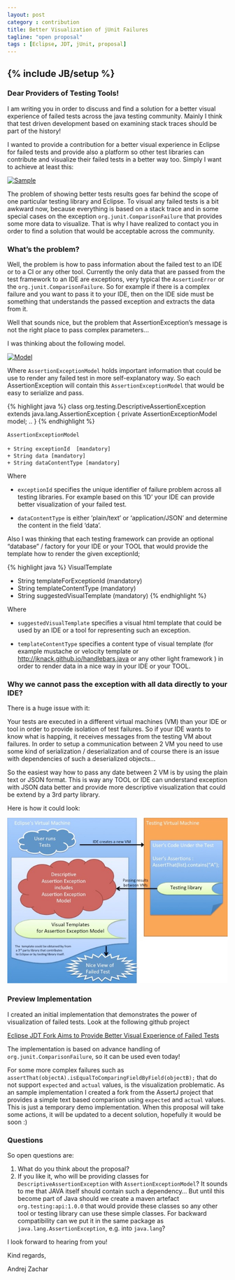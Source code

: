 ```yaml
---
layout: post
category : contribution
title: Better Visualization of jUnit Failures
tagline: "open proposal"
tags : [Eclipse, JDT, jUnit, proposal]
---
```

{% include JB/setup %}
---

### Dear Providers of Testing Tools!

I am writing you in order to discuss and find a solution for a better visual experience of failed tests across the java testing community. Mainly I think that test driven development based on examining stack traces should be part of the history!

I wanted to provide a contribution for a better visual experience in Eclipse for failed tests and provide also a platform so other test libraries can contribute and visualize their failed tests in a better way too. Simply I want to achieve at least this:

[![Sample][sample]][sampleLink]

The problem of showing better tests results goes far behind the scope of one particular testing library and Eclipse. To visual any failed tests is a bit awkward now, because everything is based on a stack trace  and in some special cases on the exception ``org.junit.ComparisonFailure`` that provides some more data to visualize. That is why I have realized to contact you in order to find a solution that would be acceptable across the community.

### What’s the problem? 
Well, the problem is how to pass information about the failed test to an IDE or to a CI or any other tool. Currently the only data that are passed from the test framework to an IDE are exceptions, very typical the ``AssertionError`` or the ``org.junit.ComparisonFailure``.
So for example if there is a complex failure and you want to pass it to your IDE, then on the IDE side must be something that understands the passed exception and extracts the data from it. 

Well that sounds nice, but the problem that AssertionException’s message is not the right place to pass complex parameters…

I was thinking about the following model.

[![Model][model]][model]


Where ``AssertionExceptionModel`` holds important information that could be use to render any failed test in more self-explanatory way. So each AssertionException will contain this ``AssertionExceptionModel`` that would be easy to serialize and pass.

{% highlight java %}
class org.testing.DescriptiveAssertionException extends java.lang.AssertionException {
  private AssertionExceptionModel model;
  ..
}
{% endhighlight %}

```
AssertionExceptionModel

+ String exceptionId  [mandatory]
+ String data [mandatory]
+ String dataContentType [mandatory]
```

Where 

 - ``exceptionId`` specifies the unique identifier of failure problem across all testing libraries. For example based on this ‘ID’ your IDE can provide better visualization of your failed test.
 
 - ``dataContentType`` is either ’plain/text’ or ‘application/JSON’ and determine the content in the field ‘data’. 

Also I was thinking that each testing framework can provide an optional “database” / factory for your IDE or your TOOL that would provide the template how to render the given exceptionId;

{% highlight java %}
VisualTemplate
+ String templateForExceptionId  (mandatory)
+ String templateContentType  (mandatory)
+ String suggestedVisualTemplate  (mandatory)
{% endhighlight %}

Where
 
 -  ``suggestedVisualTemplate`` specifies a visual html template that could be used by an IDE or a tool for representing such an exception.

 -  ``templateContentType`` specifies a content type of visual template (for example mustache or velocity template or  http://jknack.github.io/handlebars.java or any other light framework ) in order to render data in a nice way in your IDE or your  TOOL.


### Why we cannot pass the exception with all data directly to your IDE? 
There is a huge issue with it:

Your tests are executed in a different virtual machines (VM) than your IDE or tool in order to provide isolation of test failures. So if your IDE wants to know what is happing, it receives messages from the testing VM about failures.
In order to setup a communication between 2 VM you need to use some kind of serialization / deserialization and of course there is an issue with dependencies of such a deserialized objects… 

So the easiest way how to pass any date between 2 VM is by using the plain text or JSON format. This is way  any TOOL  or IDE can understand exception with JSON data better and provide more descriptive visualization that could be extend by a 3rd party library.

Here is how it could look:

[![Passing Failures Data][passing]][passing]

### Preview Implementation
I created an initial implementation that demonstrates the power of visualization of failed tests. Look at the following github project

[Eclipse JDT Fork Aims to Provide Better Visual Experience of Failed Tests][sampleLink]

The implementation is based on advance handling of ``org.junit.ComparisonFailure``, so it can be used even today!

For some more complex failures such as  ```assertThat(objectA).isEqualToComparingFieldByField(objectB);``` that do not support ``expected`` and ``actual`` values, is the visualization problematic. As an sample implementation I created a fork from the AssertJ project that provides a simple text based comparison using ``expected`` and ``actual`` values. This is just a temporary demo implementation. When this proposal will take some actions, it will be updated to a decent solution, hopefully it would be soon :)


  
### Questions
So open questions are:

1. What do you think about the proposal?
2. If you like it, who will be providing classes for ```DescriptiveAssertionException``` with ``AssertionExceptionModel``? It sounds to me that JAVA itself should contain such a dependency… But until this become part of Java should we create a maven artefact ``org.testing:api:1.0.0`` that would provide these classes so any other tool or testing library can use these simple classes. For backward compatibility can we put it in the same package as ``java.lang.AssertionException``, e.g. into ``java.lang``?
 
 
I look forward to hearing from you!

Kind regards,

Andrej Zachar

[sample]: https://f.cloud.github.com/assets/4659019/2266371/f737afde-9e96-11e3-9a73-202dac7e6520.png (Screenshot of Forked Eclipse JDT)
[sampleLink]: http://azachar.github.io/org.eclipse.jdt.ui/
[model]: http://yuml.me/fc9a8cb8 (Model)
[passing]: /assets/passing-data.jpeg (Passing Failures Model between JVM)
